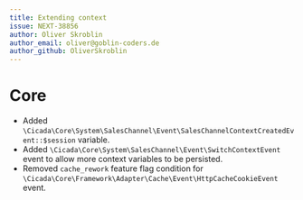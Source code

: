 ```yaml
---
title: Extending context
issue: NEXT-38856
author: Oliver Skroblin
author_email: oliver@goblin-coders.de
author_github: OliverSkroblin
---
```

# Core
* Added `\Cicada\Core\System\SalesChannel\Event\SalesChannelContextCreatedEvent::$session` variable.
* Added `\Cicada\Core\System\SalesChannel\Event\SwitchContextEvent` event to allow more context variables to be persisted.
* Removed `cache_rework` feature flag condition for `\Cicada\Core\Framework\Adapter\Cache\Event\HttpCacheCookieEvent` event.
